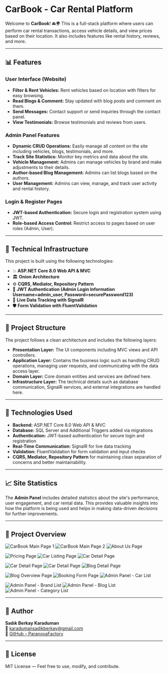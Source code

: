 # CarBook - Car Rental Platform

Welcome to **CarBook**! 🚘🌍 This is a full-stack platform where users can perform car rental transactions, access vehicle details, and view prices based on their location. It also includes features like rental history, reviews, and more.

---

## 📊 Features

### **User Interface (Website)**
- **Filter & Rent Vehicles:** Rent vehicles based on location with filters for easy browsing.
- **Read Blogs & Comment:** Stay updated with blog posts and comment on them.
- **Send Messages:** Contact support or send inquiries through the contact panel.
- **View Testimonials:** Browse testimonials and reviews from users.

### **Admin Panel Features**
- **Dynamic CRUD Operations:** Easily manage all content on the site including vehicles, blogs, testimonials, and more.
- **Track Site Statistics:** Monitor key metrics and data about the site.
- **Vehicle Management:** Admins can manage vehicles by brand and make adjustments to their details.
- **Author-based Blog Management:** Admins can list blogs based on the authors.
- **User Management:** Admins can view, manage, and track user activity and rental history.

### **Login & Register Pages**
- **JWT-based Authentication:** Secure login and registration system using JWT.
- **Role-based Access Control:** Restrict access to pages based on user roles (Admin, User).

---

## 🧠 Technical Infrastructure

This project is built using the following technologies:

- 💥 **ASP.NET Core 8.0 Web API & MVC**  
- 🏛️ **Onion Architecture**  
- ⚙️ **CQRS, Mediator, Repository Pattern**  
- 🔐 **JWT Authentication (Admin Login Information Username=admin_user, Password=securePassword123)**  
- 📡 **Live Data Tracking with SignalR**  
- 🛡️ **Form Validation with FluentValidation**

---

## 📂 Project Structure

The project follows a clean architecture and includes the following layers:

- **Presentation Layer:** The UI components including MVC views and API controllers.
- **Application Layer:** Contains the business logic such as handling CRUD operations, managing user requests, and communicating with the data access layer.
- **Domain Layer:** Core domain entities and services are defined here.
- **Infrastructure Layer:** The technical details such as database communication, SignalR services, and external integrations are handled here.

---

## 🔧 Technologies Used

- **Backend:** ASP.NET Core 8.0 Web API & MVC
- **Database:** SQL Server and Additional Triggers added via migrations
- **Authentication:** JWT-based authentication for secure login and registration
- **Real-Time Communication:** SignalR for live data tracking
- **Validation:** FluentValidation for form validation and input checks
- **CQRS, Mediator, Repository Pattern** for maintaining clean separation of concerns and better maintainability.

---

## 📈 Site Statistics

The **Admin Panel** includes detailed statistics about the site's performance, user engagement, and car rental data. This provides valuable insights into how the platform is being used and helps in making data-driven decisions for further improvements.

---

## 🚗 Project Overview
![CarBook Main Page 1](Frontends/CarBook.WebUI/Assets/Images/carbook1.png)
![CarBook Main Page 2](Frontends/CarBook.WebUI/Assets/images/carbook2.png)
![About Us Page](Frontends/CarBook.WebUI/Assets/images/carbook3.png)

![Pricing Page](Frontends/CarBook.WebUI/Assets/images/carbook4.png)
![Car Listing Page](Frontends/CarBook.WebUI/Assets/images/carbook5.png)
![Car Detail Page](Frontends/CarBook.WebUI/Assets/images/carbook13.png)

![Car Detail Page](Frontends/CarBook.WebUI/Assets/images/carbook14.png)
![Car Detail Page](Frontends/CarBook.WebUI/Assets/images/carbook15.png)
![Blog Detail Page](Frontends/CarBook.WebUI/Assets/images/carbook7.png)

![Blog Overview Page](Frontends/CarBook.WebUI/Assets/images/carbook6.png)
![Booking Form Page](Frontends/CarBook.WebUI/Assets/images/carbook8.png)
![Admin Panel - Car List](Frontends/CarBook.WebUI/Assets/images/carbook9.png)

![Admin Panel - Brand List](Frontends/CarBook.WebUI/Assets/images/carbook10.png)
![Admin Panel - Blog List](Frontends/CarBook.WebUI/Assets/images/carbook11.png)
![Admin Panel - Category List](Frontends/CarBook.WebUI/Assets/images/carbook12.png)


---

## 👤 Author

**Sadık Berkay Karaduman**  
📧 [karadumansadikberkay@gmail.com](mailto:karadumansadikberkay@gmail.com)  
🔗 [GitHub – ParanovaFactory](https://github.com/ParanovaFactory)

---

## 📄 License

MIT License — Feel free to use, modify, and contribute.

